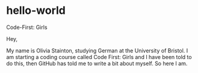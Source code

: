 # hello-world
Code-First: Girls

Hey,

My name is Olivia Stainton, studying German at the University of Bristol. I am starting a coding course called Code First: Girls and I have been told to do this, then GitHub has told me to write a bit about myself. So here I am.
